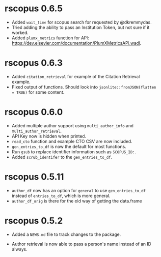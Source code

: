 # rscopus 0.6.5

* Added `wait_time` for scopus search for requested by @dkremmydas.
* Tried adding the ability to pass an Institution Token, but not sure if it worked.
* Added `plumx_metrics` function for API: https://dev.elsevier.com/documentation/PlumXMetricsAPI.wadl.


# rscopus 0.6.3

* Added `citation_retrieval` for example of the Citation Retrieval example.  
* Fixed output of functions.  Should look into `jsonlite::fromJSON(flatten = TRUE)` for some content.

# rscopus 0.6.0

* Added multiple author support using `multi_author_info` and `multi_author_retrieval`.  
* API Key now is hidden when printed.
* `read_cto` function and example CTO CSV are now included.
* `gen_entries_to_df` is now the default for most functions.
* Run `gsub` to replace identifier information such as `SCOPUS_ID:`.
* Added `scrub_identifer` to the `gen_entries_to_df`.

# rscopus 0.5.11

* `author_df` now has an option for `general` to use `gen_entries_to_df` instead of `entries_to_df`, which is more general.  
* `author_df_orig` is there for the old way of getting the data.frame

# rscopus 0.5.2

* Added a `NEWS.md` file to track changes to the package.

* Author retrieval is now able to pass a person's name instead of an ID always.


